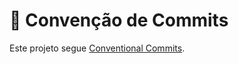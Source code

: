 # 📝 Convenção de Commits

Este projeto segue [Conventional Commits](https://www.conventionalcommits.org/).
